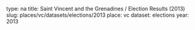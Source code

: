 type: na
title: Saint Vincent and the Grenadines / Election Results (2013)
slug: places/vc/datasets/elections/2013
place: vc
dataset: elections
year: 2013
